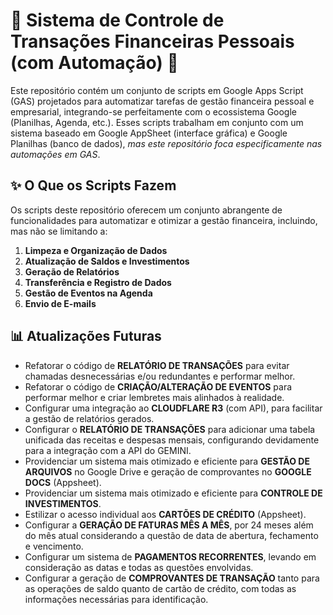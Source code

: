 # 🤖 Sistema de Controle de Transações Financeiras Pessoais (com Automação) 💼

Este repositório contém um conjunto de scripts em Google Apps Script (GAS) projetados para automatizar tarefas de gestão financeira pessoal e empresarial, integrando-se perfeitamente com o ecossistema Google (Planilhas, Agenda, etc.).  Esses scripts trabalham em conjunto com um sistema baseado em Google AppSheet (interface gráfica) e Google Planilhas (banco de dados), *mas este repositório foca especificamente nas automações em GAS*.

## ✨ O Que os Scripts Fazem

Os scripts deste repositório oferecem um conjunto abrangente de funcionalidades para automatizar e otimizar a gestão financeira, incluindo, mas não se limitando a:

1.  **Limpeza e Organização de Dados**
2.  **Atualização de Saldos e Investimentos**
3.  **Geração de Relatórios**
4.  **Transferência e Registro de Dados**
5.  **Gestão de Eventos na Agenda**
6.  **Envio de E-mails**

## 📊 Atualizações Futuras

- Refatorar o código de **RELATÓRIO DE TRANSAÇÕES** para evitar chamadas desnecessárias e/ou redundantes e performar melhor.
- Refatorar o código de **CRIAÇÃO/ALTERAÇÃO DE EVENTOS** para performar melhor e criar lembretes mais alinhados à realidade.
- Configurar uma integração ao **CLOUDFLARE R3** (com API), para facilitar a gestão de relatórios gerados.
- Configurar o **RELATÓRIO DE TRANSAÇÕES** para adicionar uma tabela unificada das receitas e despesas mensais, configurando devidamente para a integração com a API do GEMINI.
- Providenciar um sistema mais otimizado e eficiente para **GESTÃO DE ARQUIVOS** no Google Drive e geração de comprovantes no **GOOGLE DOCS** (Appsheet).
- Providenciar um sistema mais otimizado e eficiente para **CONTROLE DE INVESTIMENTOS**.
- Estilizar o acesso individual aos **CARTÕES DE CRÉDITO** (Appsheet).
- Configurar a **GERAÇÃO DE FATURAS MÊS A MÊS**, por 24 meses além do mês atual considerando a questão de data de abertura, fechamento e vencimento.
- Configurar um sistema de **PAGAMENTOS RECORRENTES**, levando em consideração as datas e todas as questões envolvidas.
- Configurar a geração de **COMPROVANTES DE TRANSAÇÃO** tanto para as operações de saldo quanto de cartão de crédito, com todas as informações necessárias para identificação.
